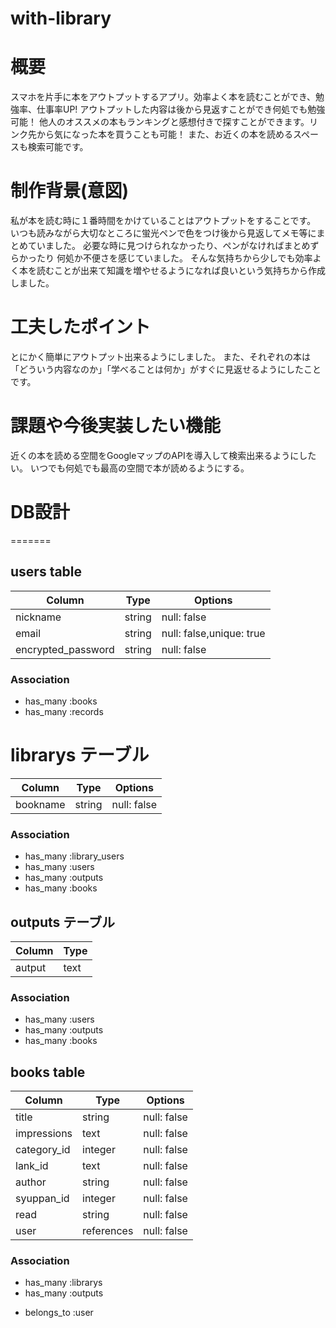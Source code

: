  # with-library 

# 概要
スマホを片手に本をアウトプットするアプリ。効率よく本を読むことができ、勉強率、仕事率UP!
アウトプットした内容は後から見返すことができ何処でも勉強可能！
他人のオススメの本もランキングと感想付きで探すことができます。リンク先から気になった本を買うことも可能！
また、お近くの本を読めるスペースも検索可能です。


# 制作背景(意図)
私が本を読む時に１番時間をかけていることはアウトプットをすることです。
いつも読みながら大切なところに蛍光ペンで色をつけ後から見返してメモ等にまとめていました。
必要な時に見つけられなかったり、ペンがなければまとめずらかったり
何処か不便さを感じていました。
そんな気持ちから少しでも効率よく本を読むことが出来て知識を増やせるようになれば良いという気持ちから作成しました。

# 工夫したポイント
とにかく簡単にアウトプット出来るようにしました。
また、それぞれの本は「どういう内容なのか」「学べることは何か」がすぐに見返せるようにしたことです。


# 課題や今後実装したい機能
近くの本を読める空間をGoogleマップのAPIを導入して検索出来るようにしたい。
いつでも何処でも最高の空間で本が読めるようにする。


 
# DB設計
=======

## users table
| Column             | Type           | Options                |
|--------------------|----------------|------------------------|
| nickname           | string         |  null: false           |
| email              | string         |  null: false,unique: true |
| encrypted_password | string         |  null: false           |



### Association
* has_many :books
* has_many :records

# librarys テーブル
| Column             | Type           | Options                |
|--------------------|----------------|------------------------|
| bookname           | string         |  null: false           |

### Association
* has_many :library_users
* has_many :users
* has_many :outputs
* has_many :books



## outputs テーブル
| Column             | Type           |
|--------------------|----------------|
| autput             | text           |


### Association
* has_many :users
* has_many :outputs
* has_many :books




## books table
| Column                  | Type       | Options                              |
|----------------------   |------------|------------------                    |
| title                   | string     | null: false                          |
| impressions             | text       | null: false                          |
| category_id             | integer    | null: false                          |
| lank_id                 | text       | null: false                          |
| author                  | string     | null: false                          |
| syuppan_id              | integer    | null: false                          |
| read                    | string     | null: false                          |
| user                    | references | null: false                          |


### Association
* has_many :librarys
* has_many :outputs
- belongs_to :user



